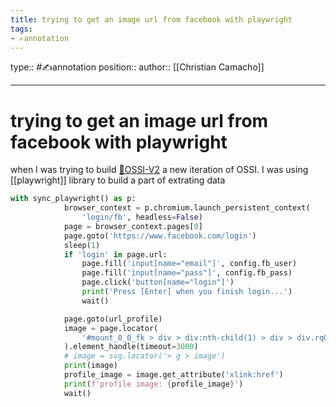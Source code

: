```yaml
---
title: trying to get an image url from facebook with playwright
tags:
- ✍️annotation
---
```


type:: #✍️annotation
position:: 
author:: [[Christian Camacho]]

---

# trying to get an image url from facebook with playwright
when I was trying to build [🌱OSSI-V2](content/🌱OSSI-V2.md) a new iteration of OSSI. I was using [[playwright]] library to build a part of extrating data
```python
with sync_playwright() as p:
            browser_context = p.chromium.launch_persistent_context(
                'login/fb', headless=False)
            page = browser_context.pages[0]
            page.goto('https://www.facebook.com/login')
            sleep(1)
            if 'login' in page.url:
                page.fill('input[name="email"]', config.fb_user)
                page.fill('input[name="pass"]', config.fb_pass)
                page.click('button[name="login"]')
                print('Press [Enter] when you finish login...')
                wait()

            page.goto(url_profile)
            image = page.locator(
                '#mount_0_0_fk > div > div:nth-child(1) > div > div.rq0escxv.l9j0dhe7.du4w35lb > div > div > div.j83agx80.cbu4d94t.d6urw2fd.dp1hu0rb.l9j0dhe7.du4w35lb > div.j83agx80.cbu4d94t.dp1hu0rb > div > div > div:nth-child(1) > div.rq0escxv.l9j0dhe7.du4w35lb.j83agx80.pfnyh3mw.taijpn5t.gs1a9yip.owycx6da.btwxx1t3.ihqw7lf3.cddn0xzi > div > div > div > div.mpmpiqla.aovbcota.fln0ibad.anxc55fr.aw8vmcxp.l54s1dlg.a0ua4ts5.rmzkg9qa > div > div > div > svg > g > image'
            ).element_handle(timeout=3000)
            # image = svg.locator('> g > image')
            print(image)
            profile_image = image.get_attribute('xlink:href')
            print(f'profile image: {profile_image}')
            wait()
```
